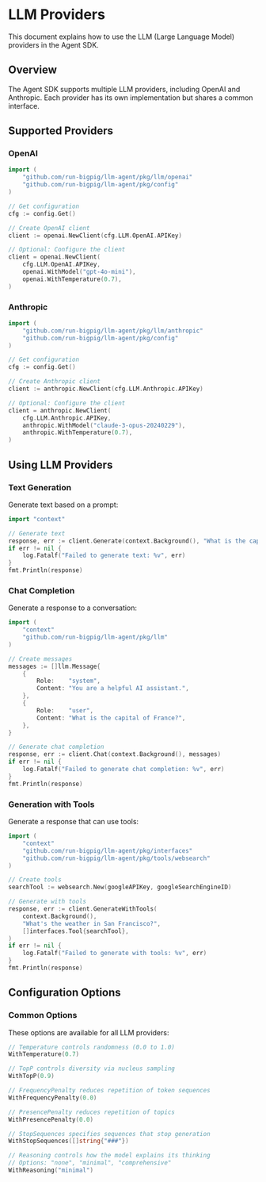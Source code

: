# LLM Providers

This document explains how to use the LLM (Large Language Model) providers in the Agent SDK.

## Overview

The Agent SDK supports multiple LLM providers, including OpenAI and Anthropic. Each provider has its own implementation but shares a common interface.

## Supported Providers

### OpenAI

```go
import (
    "github.com/run-bigpig/llm-agent/pkg/llm/openai"
    "github.com/run-bigpig/llm-agent/pkg/config"
)

// Get configuration
cfg := config.Get()

// Create OpenAI client
client := openai.NewClient(cfg.LLM.OpenAI.APIKey)

// Optional: Configure the client
client = openai.NewClient(
    cfg.LLM.OpenAI.APIKey,
    openai.WithModel("gpt-4o-mini"),
    openai.WithTemperature(0.7),
)
```

### Anthropic

```go
import (
    "github.com/run-bigpig/llm-agent/pkg/llm/anthropic"
    "github.com/run-bigpig/llm-agent/pkg/config"
)

// Get configuration
cfg := config.Get()

// Create Anthropic client
client := anthropic.NewClient(cfg.LLM.Anthropic.APIKey)

// Optional: Configure the client
client = anthropic.NewClient(
    cfg.LLM.Anthropic.APIKey,
    anthropic.WithModel("claude-3-opus-20240229"),
    anthropic.WithTemperature(0.7),
)
```

## Using LLM Providers

### Text Generation

Generate text based on a prompt:

```go
import "context"

// Generate text
response, err := client.Generate(context.Background(), "What is the capital of France?")
if err != nil {
    log.Fatalf("Failed to generate text: %v", err)
}
fmt.Println(response)
```

### Chat Completion

Generate a response to a conversation:

```go
import (
    "context"
    "github.com/run-bigpig/llm-agent/pkg/llm"
)

// Create messages
messages := []llm.Message{
    {
        Role:    "system",
        Content: "You are a helpful AI assistant.",
    },
    {
        Role:    "user",
        Content: "What is the capital of France?",
    },
}

// Generate chat completion
response, err := client.Chat(context.Background(), messages)
if err != nil {
    log.Fatalf("Failed to generate chat completion: %v", err)
}
fmt.Println(response)
```

### Generation with Tools

Generate a response that can use tools:

```go
import (
    "context"
    "github.com/run-bigpig/llm-agent/pkg/interfaces"
    "github.com/run-bigpig/llm-agent/pkg/tools/websearch"
)

// Create tools
searchTool := websearch.New(googleAPIKey, googleSearchEngineID)

// Generate with tools
response, err := client.GenerateWithTools(
    context.Background(),
    "What's the weather in San Francisco?",
    []interfaces.Tool{searchTool},
)
if err != nil {
    log.Fatalf("Failed to generate with tools: %v", err)
}
fmt.Println(response)
```

## Configuration Options

### Common Options

These options are available for all LLM providers:

```go
// Temperature controls randomness (0.0 to 1.0)
WithTemperature(0.7)

// TopP controls diversity via nucleus sampling
WithTopP(0.9)

// FrequencyPenalty reduces repetition of token sequences
WithFrequencyPenalty(0.0)

// PresencePenalty reduces repetition of topics
WithPresencePenalty(0.0)

// StopSequences specifies sequences that stop generation
WithStopSequences([]string{"###"})

// Reasoning controls how the model explains its thinking
// Options: "none", "minimal", "comprehensive"
WithReasoning("minimal")
```
